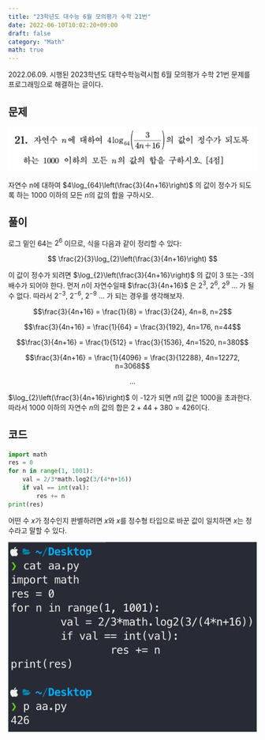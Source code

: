 ```yaml
---
title: "23학년도 대수능 6월 모의평가 수학 21번"
date: 2022-06-10T10:02:20+09:00
draft: false
category: "Math"
math: true
---
```


2022.06.09. 시행된 2023학년도 대학수학능력시험 6월 모의평가 수학 21번 문제를 프로그래밍으로 해결하는 글이다.

## 문제

![img](img/june-exam-math-21/1.png)

자연수 n에 대하여 $4\log_{64}\left(\frac{3}{4n+16}\right)$ 의 값이 정수가 되도록 하는 1000 이하의 모든 $n$의 값의 합을 구하시오.

## 풀이

로그 밑인 64는 $2^6$ 이므로, 식을 다음과 같이 정리할 수 있다:

$$
\frac{2}{3}\log_{2}\left(\frac{3}{4n+16}\right)
$$

이 값이 정수가 되려면 $\log_{2}\left(\frac{3}{4n+16}\right)$ 의 값이 3 또는 -3의 배수가 되어야 한다. 먼저 $n$이 자연수일때 $\frac{3}{4n+16}$ 은 $2^3$, $2^6$, $2^9$ ... 가 될 수 없다. 따라서 $2^{-3}$, $2^{-6}$, $2^{-9}$ ... 가 되는 경우를 생각해보자.

$$\frac{3}{4n+16} = \frac{1}{8} = \frac{3}{24}, 4n=8, n=2$$

$$\frac{3}{4n+16} = \frac{1}{64} = \frac{3}{192}, 4n=176, n=44$$

$$\frac{3}{4n+16} = \frac{1}{512} = \frac{3}{1536}, 4n=1520, n=380$$

$$\frac{3}{4n+16} = \frac{1}{4096} = \frac{3}{12288}, 4n=12272, n=3068$$

$$ ... $$

$\log_{2}\left(\frac{3}{4n+16}\right)$ 이 -12가 되면 $n$의 값은 1000을 초과한다. 따라서 1000 이하의 자연수 $n$의 값의 합은 $2+44+380=426$이다.

## 코드

```py
import math
res = 0
for n in range(1, 1001):
    val = 2/3*math.log2(3/(4*n+16))
    if val == int(val):
        res += n
print(res)
```

어떤 수 $x$가 정수인지 판별하려면 $x$와 $x$를 정수형 타입으로 바꾼 값이 일치하면 $x$는 정수라고 말할 수 있다.

![img](img/june-exam-math-21/2.png)
